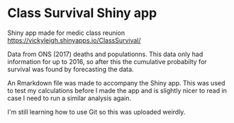 # Class Survival Shiny app
Shiny app made for medic class reunion https://vickyleigh.shinyapps.io/ClassSurvival/

Data from ONS (2017) deaths and populationns. This data only had information for up to 2016, so after this the cumulative probabilty 
for survival was found by forecasting the data.

An Rmarkdown file was made to accompany the Shiny app. This was used to test my calculations before I made the app and is slightly nicer to read in case I need to run a similar analysis again.

I'm still learning how to use Git so this was uploaded weirdly.
